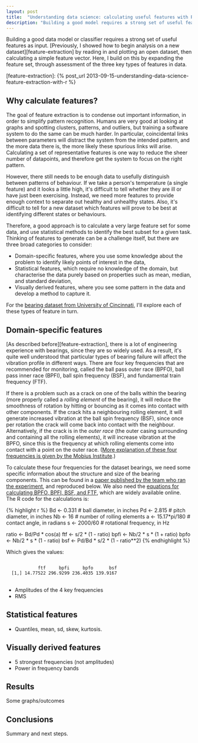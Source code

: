 ```yaml
---
layout: post
title:  "Understanding data science: calculating useful features with R"
description: "Building a good model requires a strong set of useful features. This article gives an example of calculating a feature vector for an open dataset in R."
---
```


Building a good data model or classifier requires a strong set of useful features as input. [Previously, I showed how to begin analysis on a new dataset][feature-extraction] by reading in and plotting an open dataset, then calculating a simple feature vector. Here, I build on this by expanding the feature set, through assessment of the three key types of features in data.

[feature-extraction]: {% post_url 2013-09-15-understanding-data-science-feature-extraction-with-r %}


## Why calculate features?

The goal of feature extraction is to condense out important information, in order to simplify pattern recognition. Humans are very good at looking at graphs and spotting clusters, patterns, and outliers, but training a software system to do the same can be much harder. In particular, coincidental links between parameters will distract the system from the intended pattern, and the more data there is, the more likely these spurious links will arise. Calculating a set of representative features is one way to reduce the sheer number of datapoints, and therefore get the system to focus on the right pattern.

However, there still needs to be enough data to usefully distinguish between patterns of behaviour. If we take a person's temperature (a single feature) and it looks a little high, it's difficult to tell whether they are ill or have just been exercising. Instead, we need more features to provide enough context to separate out healthy and unhealthy states. Also, it's difficult to tell for a new dataset which features will prove to be best at identifying different states or behaviours. 

Therefore, a good approach is to calculate a very large feature set for some data, and use statistical methods to identify the best subset for a given task. Thinking of features to generate can be a challenge itself, but there are three broad categories to consider:

* Domain-specific features, where you use some knowledge about the problem to identify likely points of interest in the data,
* Statistical features, which require no knowledge of the domain, but characterise the data purely based on properties such as mean, median, and standard deviation,
* Visually derived features, where you see some pattern in the data and develop a method to capture it.

For the [bearing dataset from University of Cincinnati][bearingset], I'll explore each of these types of feature in turn.

[bearingset]: http://ti.arc.nasa.gov/c/3/


## Domain-specific features

[As described before][feature-extraction], there is a lot of engineering experience with bearings, since they are so widely used. As a result, it's quite well understood that particular types of bearing failure will affect the vibration profile in different ways. There are four key frequencies that are recommended for monitoring, called the ball pass outer race (BPFO), ball pass inner race (BPFI), ball spin frequency (BSF), and fundamental train frequency (FTF). 

If there is a problem such as a crack on one of the balls within the bearing (more properly called a _rolling element_ of the bearing), it will reduce the smoothness of rotation by hitting or bouncing as it comes into contact with other components. If the crack hits a neighbouring rolling element, it will generate increased vibration at the ball spin frequency (BSF), since once per rotation the crack will come back into contact with the neighbour. Alternatively, if the crack is in the _outer race_ (the outer casing surrounding and containing all the rolling elements), it will increase vibration at the BPFO, since this is the frequency at which rolling elements come into contact with a point on the outer race. ([More explanation of these four frequencies is given by the Mobius Institute][mobius].)

To calculate these four frequencies for the dataset bearings, we need some specific information about the structure and size of the bearing components. This can be found in a [paper published by the team who ran the experiment][qiu], and reproduced below. We also need the [equations for calculating BPFO, BPFI, BSF, and FTF][equns], which are widely available online. The R code for the calculations is:

[mobius]:   http://www.mobiusinstitute.com/articles.aspx?id=2088
[equns]:    http://www.ntnamericas.com/en/website/documents/brochures-and-literature/tech-sheets-and-supplements/frequencies.pdf
[qiu]:      http://www.sciencedirect.com/science/article/pii/S0022460X0500221X

{% highlight r %}
Bd <- 0.331 # ball diameter, in inches
Pd <- 2.815 # pitch diameter, in inches
Nb <- 16 # number of rolling elements
a <- 15.17*pi/180 # contact angle, in radians
s <- 2000/60 # rotational frequency, in Hz

ratio <- Bd/Pd * cos(a)
ftf <- s/2 * (1 - ratio)
bpfi <- Nb/2 * s * (1 + ratio)
bpfo <- Nb/2 * s * (1 - ratio)
bsf <- Pd/Bd * s/2 * (1 - ratio**2)
{% endhighlight %}

Which gives the values:

<pre class="terminal">
<code>
            ftf     bpfi     bpfo      bsf
  [1,] 14.77522 296.9299 236.4035 139.9167
</code>
</pre>


* Amplitudes of the 4 key frequencies
* RMS



## Statistical features

* Quantiles, mean, sd, skew, kurtosis.


## Visually derived features

* 5 strongest frequencies (not amplitudes)
* Power in frequency bands

## Results

Some graphs/outcomes

## Conclusions

Summary and next steps.




